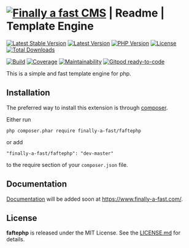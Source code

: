 [![Finally a fast CMS](https://www.finally-a-fast.com/logos/logo-cms-readme.jpg)](https://www.finally-a-fast.com/) | Readme | Template Engine
================================================

[![Latest Stable Version](https://img.shields.io/packagist/v/finally-a-fast/faftephp?label=stable&style=flat-square)](https://packagist.org/packages/finally-a-fast/faftephp)
[![Latest Version](https://img.shields.io/packagist/v/finally-a-fast/faftephp?include_prereleases&label=unstable&style=flat-square)](https://packagist.org/packages/finally-a-fast/faftephp)
[![PHP Version](https://img.shields.io/packagist/php-v/finally-a-fast/faftephp/dev-master?style=flat-square)](https://www.php.net/downloads.php)
[![License](https://img.shields.io/packagist/l/finally-a-fast/faftephp?style=flat-square)](https://packagist.org/packages/finally-a-fast/faftephp)
[![Total Downloads](https://img.shields.io/packagist/dt/finally-a-fast/faftephp?style=flat-square)](https://packagist.org/packages/finally-a-fast/faftephp)

[![Build](https://img.shields.io/gitlab/pipeline/finally-a-fast/faftephp/dev)](https://gitlab.com/finally-a-fast/faftephp/-/pipelines/latest)
[![Coverage](https://img.shields.io/gitlab/coverage/finally-a-fast/faftephp/dev-master)](https://gitlab.com/finally-a-fast/faftephp/-/pipelines/latest)
[![Maintainability](https://img.shields.io/codeclimate/maintainability/finally-a-fast/faftephp)](https://gitlab.com/finally-a-fast/faftephp/-/jobs/artifacts/dev/download?job=code_quality_html)
[![Gitpod ready-to-code](https://img.shields.io/badge/Gitpod-ready--to--code-blue?logo=gitpod)](https://gitpod.io/#https://gitlab.com/finally-a-fast/faftephp)


This is a simple and fast template engine for php.

Installation
------------

The preferred way to install this extension is through [composer](https://getcomposer.org/download/).

Either run
```
php composer.phar require finally-a-fast/faftephp
```
or add
```
"finally-a-fast/faftephp": "dev-master"
```
to the require section of your `composer.json` file.

Documentation
------------

[Documentation](https://www.finally-a-fast.com/) will be added soon at https://www.finally-a-fast.com/.

License
-------

**faftephp** is released under the MIT License. See the [LICENSE.md](LICENSE.md) for details.
